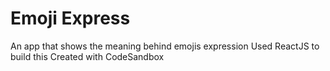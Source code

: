 # Emoji Express

An app that shows the meaning behind emojis expression
Used ReactJS to build this
Created with CodeSandbox

